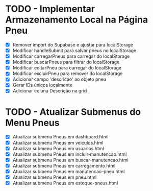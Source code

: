 # TODO - Implementar Armazenamento Local na Página Pneu

- [x] Remover import do Supabase e ajustar para localStorage
- [x] Modificar handleSubmit para salvar pneus no localStorage
- [x] Modificar carregarPneus para carregar do localStorage
- [x] Modificar buscarPneus para filtrar do localStorage
- [x] Modificar editarPneu para carregar do localStorage
- [x] Modificar excluirPneu para remover do localStorage
- [x] Adicionar campo 'descricao' ao objeto pneu
- [x] Gerar IDs únicos localmente
- [x] Adicionar coluna Descrição na grid

# TODO - Atualizar Submenus do Menu Pneus

- [x] Atualizar submenu Pneus em dashboard.html
- [x] Atualizar submenu Pneus em veiculos.html
- [x] Atualizar submenu Pneus em usuarios.html
- [x] Atualizar submenu Pneus em incluir-manutencao.html
- [x] Atualizar submenu Pneus em buscar-manutencao.html
- [x] Atualizar submenu Pneus em carregamento.html
- [x] Atualizar submenu Pneus em manutencao-pneu.html
- [x] Atualizar submenu Pneus em pneu.html
- [x] Atualizar submenu Pneus em estoque-pneus.html
